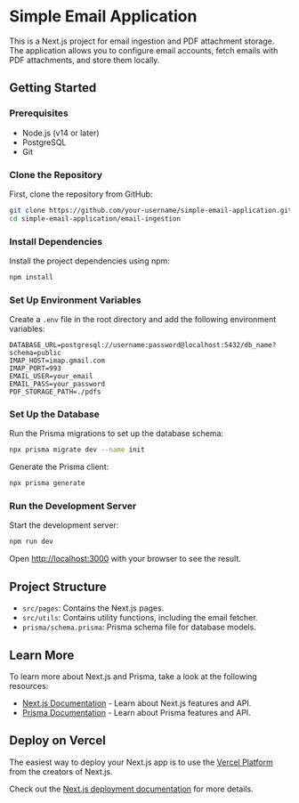 # Simple Email Application

This is a Next.js project for email ingestion and PDF attachment storage. The application allows you to configure email accounts, fetch emails with PDF attachments, and store them locally.

## Getting Started

### Prerequisites

- Node.js (v14 or later)
- PostgreSQL
- Git

### Clone the Repository

First, clone the repository from GitHub:

```bash
git clone https://github.com/your-username/simple-email-application.git
cd simple-email-application/email-ingestion
```

### Install Dependencies

Install the project dependencies using npm:

```bash
npm install
```

### Set Up Environment Variables

Create a `.env` file in the root directory and add the following environment variables:

```env
DATABASE_URL=postgresql://username:password@localhost:5432/db_name?schema=public
IMAP_HOST=imap.gmail.com
IMAP_PORT=993
EMAIL_USER=your_email
EMAIL_PASS=your_password
PDF_STORAGE_PATH=./pdfs
```

### Set Up the Database

Run the Prisma migrations to set up the database schema:

```bash
npx prisma migrate dev --name init
```

Generate the Prisma client:

```bash
npx prisma generate
```

### Run the Development Server

Start the development server:

```bash
npm run dev
```

Open [http://localhost:3000](http://localhost:3000) with your browser to see the result.

## Project Structure

- `src/pages`: Contains the Next.js pages.
- `src/utils`: Contains utility functions, including the email fetcher.
- `prisma/schema.prisma`: Prisma schema file for database models.

## Learn More

To learn more about Next.js and Prisma, take a look at the following resources:

- [Next.js Documentation](https://nextjs.org/docs) - Learn about Next.js features and API.
- [Prisma Documentation](https://www.prisma.io/docs/) - Learn about Prisma features and API.

## Deploy on Vercel

The easiest way to deploy your Next.js app is to use the [Vercel Platform](https://vercel.com/new?utm_medium=default-template&filter=next.js&utm_source=create-next-app&utm_campaign=create-next-app-readme) from the creators of Next.js.

Check out the [Next.js deployment documentation](https://nextjs.org/docs/app/building-your-application/deploying) for more details.
